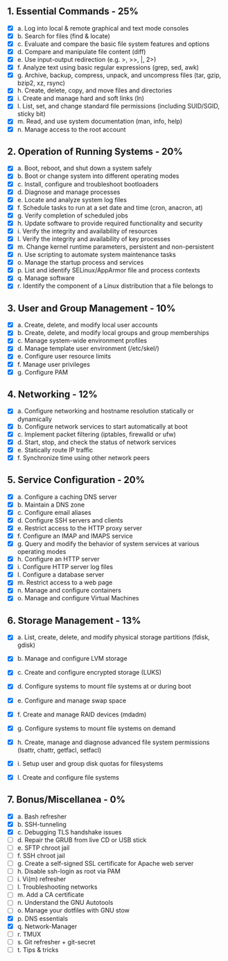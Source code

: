 ## 1. Essential Commands - 25%

- [x] a. Log into local & remote graphical and text mode consoles
- [x] b. Search for files (find & locate)
- [x] c. Evaluate and compare the basic file system features and options
- [x] d. Compare and manipulate file content (diff)
- [x] e. Use input-output redirection (e.g. >, >>, |, 2>)
- [x] f. Analyze text using basic regular expressions (grep, sed, awk)
- [x] g. Archive, backup, compress, unpack, and uncompress files (tar, gzip, bzip2, xz, rsync)
- [x] h. Create, delete, copy, and move files and directories
- [x] i. Create and manage hard and soft links (ln)
- [x] l. List, set, and change standard file permissions (including SUID/SGID, sticky bit)
- [x] m. Read, and use system documentation (man, info, help)
- [x] n. Manage access to the root account

## 2. Operation of Running Systems - 20%

- [x] a. Boot, reboot, and shut down a system safely
- [x] b. Boot or change system into different operating modes
- [x] c. Install, configure and troubleshoot bootloaders
- [x] d. Diagnose and manage processes
- [x] e. Locate and analyze system log files
- [x] f. Schedule tasks to run at a set date and time (cron, anacron, at)
- [x] g. Verify completion of scheduled jobs
- [x] h. Update software to provide required functionality and security
- [x] i. Verify the integrity and availability of resources
- [x] l. Verify the integrity and availability of key processes
- [x] m. Change kernel runtime parameters, persistent and non-persistent
- [x] n. Use scripting to automate system maintenance tasks
- [x] o. Manage the startup process and services
- [x] p. List and identify SELinux/AppArmor file and process contexts
- [x] q. Manage software
- [x] r. Identify the component of a Linux distribution that a file belongs to

## 3. User and Group Management - 10%

- [x] a. Create, delete, and modify local user accounts
- [x] b. Create, delete, and modify local groups and group memberships
- [x] c. Manage system-wide environment profiles
- [x] d. Manage template user environment (/etc/skel/)
- [x] e. Configure user resource limits
- [x] f. Manage user privileges
- [x] g. Configure PAM

## 4. Networking - 12%

- [x] a. Configure networking and hostname resolution statically or dynamically
- [x] b. Configure network services to start automatically at boot
- [x] c. Implement packet filtering (iptables, firewalld or ufw)
- [x] d. Start, stop, and check the status of network services
- [x] e. Statically route IP traffic
- [x] f. Synchronize time using other network peers

## 5. Service Configuration - 20%

- [x] a. Configure a caching DNS server
- [x] b. Maintain a DNS zone
- [x] c. Configure email aliases
- [x] d. Configure SSH servers and clients
- [x] e. Restrict access to the HTTP proxy server
- [x] f. Configure an IMAP and IMAPS service
- [x] g. Query and modify the behavior of system services at various operating modes
- [x] h. Configure an HTTP server
- [x] i. Configure HTTP server log files
- [x] l. Configure a database server
- [x] m. Restrict access to a web page
- [x] n. Manage and configure containers
- [x] o. Manage and configure Virtual Machines

## 6. Storage Management - 13%

- [x] a. List, create, delete, and modify physical storage partitions (fdisk, gdisk)
- [x] b. Manage and configure LVM storage
- [x] c. Create and configure encrypted storage (LUKS)
- [x] d. Configure systems to mount file systems at or during boot
- [x] e. Configure and manage swap space
- [x] f. Create and manage RAID devices (mdadm)
- [x] g. Configure systems to mount file systems on demand
- [x] h. Create, manage and diagnose advanced file system permissions (lsattr, chattr, getfacl, setfacl)
- [x] i. Setup user and group disk quotas for filesystems
- [x] l. Create and configure file systems


## 7. Bonus/Miscellanea - 0%

- [x] a. Bash refresher
- [x] b. SSH-tunneling
- [x] c. Debugging TLS handshake issues
- [ ] d. Repair the GRUB from live CD or USB stick 
- [ ] e. SFTP chroot jail
- [ ] f. SSH chroot jail
- [ ] g. Create a self-signed SSL certificate for Apache web server 
- [ ] h. Disable ssh-login as root via PAM
- [ ] i. Vi(m) refresher
- [ ] l. Troubleshooting networks
- [ ] m. Add a CA certificate
- [ ] n. Understand the GNU Autotools
- [ ] o. Manage your dotfiles with GNU stow
- [x] p. DNS essentials
- [x] q. Network-Manager
- [ ] r. TMUX
- [ ] s. Git refresher + git-secret
- [ ] t. Tips & tricks
